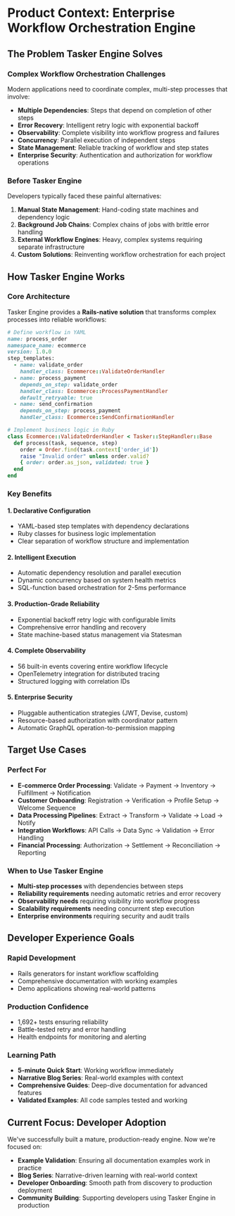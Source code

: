 # Product Context: Enterprise Workflow Orchestration Engine

## The Problem Tasker Engine Solves

### Complex Workflow Orchestration Challenges
Modern applications need to coordinate complex, multi-step processes that involve:
- **Multiple Dependencies**: Steps that depend on completion of other steps
- **Error Recovery**: Intelligent retry logic with exponential backoff
- **Observability**: Complete visibility into workflow progress and failures
- **Concurrency**: Parallel execution of independent steps
- **State Management**: Reliable tracking of workflow and step states
- **Enterprise Security**: Authentication and authorization for workflow operations

### Before Tasker Engine
Developers typically faced these painful alternatives:
1. **Manual State Management**: Hand-coding state machines and dependency logic
2. **Background Job Chains**: Complex chains of jobs with brittle error handling
3. **External Workflow Engines**: Heavy, complex systems requiring separate infrastructure
4. **Custom Solutions**: Reinventing workflow orchestration for each project

## How Tasker Engine Works

### Core Architecture
Tasker Engine provides a **Rails-native solution** that transforms complex processes into reliable workflows:

```ruby
# Define workflow in YAML
name: process_order
namespace_name: ecommerce
version: 1.0.0
step_templates:
  - name: validate_order
    handler_class: Ecommerce::ValidateOrderHandler
  - name: process_payment
    depends_on_step: validate_order
    handler_class: Ecommerce::ProcessPaymentHandler
    default_retryable: true
  - name: send_confirmation
    depends_on_step: process_payment
    handler_class: Ecommerce::SendConfirmationHandler
```

```ruby
# Implement business logic in Ruby
class Ecommerce::ValidateOrderHandler < Tasker::StepHandler::Base
  def process(task, sequence, step)
    order = Order.find(task.context['order_id'])
    raise "Invalid order" unless order.valid?
    { order: order.as_json, validated: true }
  end
end
```

### Key Benefits

#### 1. **Declarative Configuration**
- YAML-based step templates with dependency declarations
- Ruby classes for business logic implementation
- Clear separation of workflow structure and implementation

#### 2. **Intelligent Execution**
- Automatic dependency resolution and parallel execution
- Dynamic concurrency based on system health metrics
- SQL-function based orchestration for 2-5ms performance

#### 3. **Production-Grade Reliability**
- Exponential backoff retry logic with configurable limits
- Comprehensive error handling and recovery
- State machine-based status management via Statesman

#### 4. **Complete Observability**
- 56 built-in events covering entire workflow lifecycle
- OpenTelemetry integration for distributed tracing
- Structured logging with correlation IDs

#### 5. **Enterprise Security**
- Pluggable authentication strategies (JWT, Devise, custom)
- Resource-based authorization with coordinator pattern
- Automatic GraphQL operation-to-permission mapping

## Target Use Cases

### Perfect For
- **E-commerce Order Processing**: Validate → Payment → Inventory → Fulfillment → Notification
- **Customer Onboarding**: Registration → Verification → Profile Setup → Welcome Sequence
- **Data Processing Pipelines**: Extract → Transform → Validate → Load → Notify
- **Integration Workflows**: API Calls → Data Sync → Validation → Error Handling
- **Financial Processing**: Authorization → Settlement → Reconciliation → Reporting

### When to Use Tasker Engine
- **Multi-step processes** with dependencies between steps
- **Reliability requirements** needing automatic retries and error recovery
- **Observability needs** requiring visibility into workflow progress
- **Scalability requirements** needing concurrent step execution
- **Enterprise environments** requiring security and audit trails

## Developer Experience Goals

### Rapid Development
- Rails generators for instant workflow scaffolding
- Comprehensive documentation with working examples
- Demo applications showing real-world patterns

### Production Confidence
- 1,692+ tests ensuring reliability
- Battle-tested retry and error handling
- Health endpoints for monitoring and alerting

### Learning Path
- **5-minute Quick Start**: Working workflow immediately
- **Narrative Blog Series**: Real-world examples with context
- **Comprehensive Guides**: Deep-dive documentation for advanced features
- **Validated Examples**: All code samples tested and working

## Current Focus: Developer Adoption

We've successfully built a mature, production-ready engine. Now we're focused on:
- **Example Validation**: Ensuring all documentation examples work in practice
- **Blog Series**: Narrative-driven learning with real-world context
- **Developer Onboarding**: Smooth path from discovery to production deployment
- **Community Building**: Supporting developers using Tasker Engine in production
